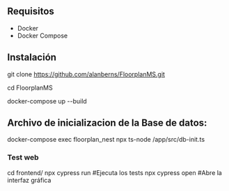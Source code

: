 ## Requisitos

- Docker
- Docker Compose

## Instalación

git clone https://github.com/alanberns/FloorplanMS.git

cd FloorplanMS

docker-compose up --build

## Archivo de inicializacion de la Base de datos:

docker-compose exec floorplan_nest npx ts-node /app/src/db-init.ts


### Test web
cd frontend/
npx cypress run #Ejecuta los tests
npx cypress open #Abre la interfaz gráfica